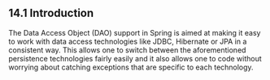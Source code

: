 ## 14.1 Introduction

The Data Access Object \(DAO\) support in Spring is aimed at making it easy to work with data access technologies like JDBC, Hibernate or JPA in a consistent way. This allows one to switch between the aforementioned persistence technologies fairly easily and it also allows one to code without worrying about catching exceptions that are specific to each technology.

